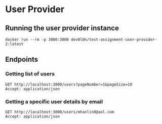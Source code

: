 # User Provider

## Running the user provider instance
```shell
docker run --rm -p 3000:3000 dev0l0n/test-assignment-user-provider-2:latest
```

## Endpoints

### Getting list of users
```http request
GET http://localhost:3000/users?pageNumber=1&pageSize=10
Accept: application/json
```

### Getting a specific user details by email
```http request
GET http://localhost:3000/users/mhanlin0@aol.com
Accept: application/json
```
